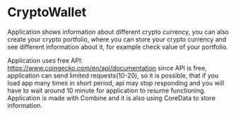 # CryptoWallet
Application shows information about different crypto currency, you can also create your crypto portfolio, where you can store your crypto currency and see different information about it, for example check value of your portfolio.

Application uses free API: https://www.coingecko.com/en/api/documentation
since API is free, application can send limited requests(10-20), so it is possible, that if you load app many times in short period, api may stop responding and you will
have to wait around 10 minute for application to resume functioning.
Application is made with Combine and it is also using CoreData to store information.

